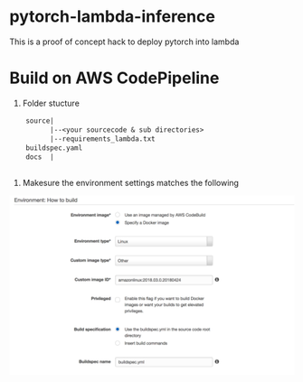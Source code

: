 # pytorch-lambda-inference
This is a proof of concept hack to deploy pytorch into lambda

# Build on AWS CodePipeline
1. Folder stucture
```
    source|
          |--<your sourcecode & sub directories>
          |--requirements_lambda.txt
    buildspec.yaml
    docs  |
   
```    

     

1. Makesure the environment settings matches the following

![CodeBuild Enviornment Settings](https://github.com/elangovana/pytorch-lambda-inference/raw/master/docs/images/codebuild_environment.png "Codebuild Environment")

